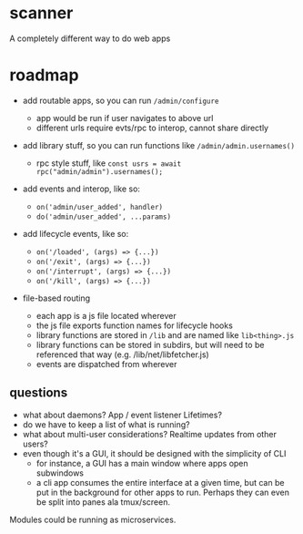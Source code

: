 # scanner
A completely different way to do web apps

# roadmap

* add routable apps, so you can run `/admin/configure`
    * app would be run if user navigates to above url
    * different urls require evts/rpc to interop, cannot share directly

* add library stuff, so you can run functions like `/admin/admin.usernames()`
    * rpc style stuff, like `const usrs = await rpc("admin/admin").usernames();`

* add events and interop, like so:
    * `on('admin/user_added', handler)`
    * `do('admin/user_added', ...params)`

* add lifecycle events, like so:
    * `on('/loaded', (args) => {...})`
    * `on('/exit', (args) => {...})`
    * `on('/interrupt', (args) => {...})`
    * `on('/kill', (args) => {...})`

* file-based routing
    * each app is a js file located wherever
    * the js file exports function names for lifecycle hooks
    * library functions are stored in `/lib` and are named like `lib<thing>.js`
    * library functions can be stored in subdirs, but will need to be referenced that way (e.g. /lib/net/libfetcher.js)
    * events are dispatched from wherever

## questions

* what about daemons? App / event listener Lifetimes?
* do we have to keep a list of what is running?
* what about multi-user considerations? Realtime updates from other users?
* even though it's a GUI, it should be designed with the simplicity of CLI
    - for instance, a GUI has a main window where apps open subwindows
    - a cli app consumes the entire interface at a given time, but can be put in the background
      for other apps to run. Perhaps they can even be split into panes ala tmux/screen.

Modules could be running as microservices.
